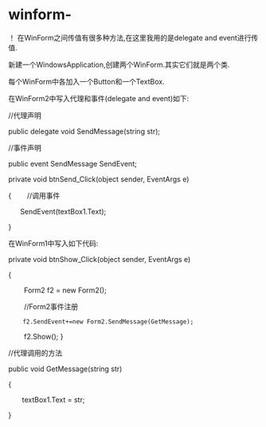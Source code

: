 # winform-


！[](https://github.com/SHAREVIEW/winform-/blob/master/BD1C34AD-B9DC-4b08-9C07-4D94FED4E11E.png)
在WinForm之间传值有很多种方法,在这里我用的是delegate and event进行传值.

新建一个WindowsApplication,创建两个WinForm.其实它们就是两个类.

每个WinForm中各加入一个Button和一个TextBox.

在WinForm2中写入代理和事件(delegate and event)如下:

//代理声明

public delegate void SendMessage(string str);

//事件声明

public event SendMessage SendEvent;

private void btnSend_Click(object sender, EventArgs e)

{
       //调用事件
       
      SendEvent(textBox1.Text);
      
}

在WinForm1中写入如下代码:

private void btnShow_Click(object sender, EventArgs e)

{

        Form2 f2 = new Form2();
        
        //Form2事件注册
        
        f2.SendEvent+=new Form2.SendMessage(GetMessage);
        
        f2.Show();
}

//代理调用的方法

public void GetMessage(string str)

{

       textBox1.Text = str;
       
}
